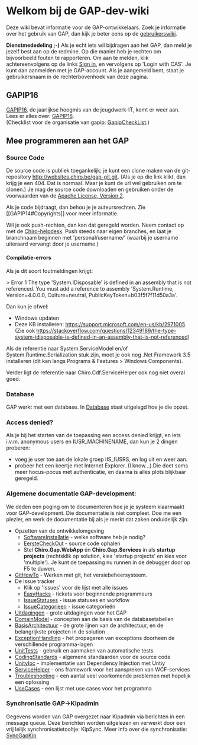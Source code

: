 Welkom bij de GAP-dev-wiki
==========================

Deze wiki bevat informatie voor de GAP-ontwikkelaars. Zoek je informatie
over het gebruik van GAP, dan kijk je beter eens op de
[gebruikerswiki](https://gapwiki.chiro.be).

**Dienstmededeling ;-)** Als je echt iets wil bijdragen aan het GAP, dan
meld je jezelf best aan op de redmine. Op die manier heb je rechten om
bijvoorbeeld fouten te rapporteren. Om aan te melden, klik
achtereenvolgens op de links [Sign in](https://websites.chiro.be/login),
en vervolgens op 'Login with CAS'. Je kunt dan aanmelden met je
GAP-account. Als je aangemeld bent, staat je gebruikersnaam in de
rechterbovenhoek van deze pagina.

GAPIP16
-------

[GAPIP16](GAPIP16.md), de jaarlijkse hoogmis van de jeugdwerk-IT, komt er weer
aan. Lees er alles over: [GAPIP16](GAPIP16.md).\
(Checklist voor de organisatie van gapip: [GapipCheckList](GapipCheckList.md).)

Mee programmeren aan het GAP
----------------------------

### Source Code

De source code is publiek toegankelijk; je kunt een clone maken van de
git-repository http://websites.chiro.be/gap-git.git. (Als je op die link
klikt, dan krijg je een 404. Dat is normaal. Maar je kunt de url wel
gebruiken om te clonen.) Je mag de source code downloaden en gebruiken
onder de voorwaarden van de [Apache License, Version
2](http://www.apache.org/licenses/LICENSE-2.0.html).

Als je code bijdraagt, dan behou je je auteursrechten. Zie
\[\[GAPIP14\#Copyrights\]\] voor meer informatie.

Wil je ook push-rechten, dan kan dat geregeld worden. Neem contact op
met de [Chiro-helpdesk](https://chiro.be/eloket/feedback-gap). Push
steeds naar eigen branches, en laat je branchnaam beginnen met
'personal/username/' (waarbij je username uiteraard vervangt door je
username.)

#### Compilatie-errors

Als je dit soort foutmeldingen krijgt:

&gt; Error 1 The type 'System.IDisposable' is defined in an assembly
that is not referenced. You must add a reference to assembly
'System.Runtime, Version=4.0.0.0, Culture=neutral,
PublicKeyToken=b03f5f7f11d50a3a'.

Dan kun je ofwel:

-   Windows updaten
-   Deze KB installeren: https://support.microsoft.com/en-us/kb/2971005.
    (Zie
    ook https://stackoverflow.com/questions/12349189/the-type-system-idisposable-is-defined-in-an-assembly-that-is-not-referenced)

Als de referentie naar System.ServiceModel en/of
System.Runtime.Serialization stuk zijn, moet je ook nog .Net Framework
3.5 installeren (dit kan langs Programs & Features &gt; Windows
Components).

Verder ligt de referentie naar Chiro.Cdf.ServiceHelper ook nog niet
overal goed.

### Database

GAP werkt met een database. In [Database](Database.md) staat uitgelegd hoe je
die opzet.

### Access denied?

Als je bij het starten van de toepassing een access denied krijgt, en
iets i.v.m. anonymous users en IUSR\_MACHINENAME, dan kun je 2 dingen
proberen:

-   voeg je user toe aan de lokale groep IIS\_IUSRS, en log uit en
    weer aan.
-   probeer het een keertje met Internet Explorer. (I know...) Die doet
    soms meer hocus-pocus met authenticatie, en daarna is alles plots
    blijkbaar geregeld.

### Algemene documentatie GAP-development:

We deden een poging om te documenteren hoe je je systeem klaarmaakt voor
GAP-development. Die documentatie is niet compleet. Doe me een plezier,
en werk de documentatie bij als je merkt dat zaken onduidelijk zijn.

-   Opzetten van de ontwikkelomgeving
    -   [SoftwareInstallatie](SoftwareInstallatie.md) - welke software heb je nodig?
    -   [EersteCheckOut](EersteCheckOut.md) - source code ophalen
    -   Stel **Chiro.Gap.WebApp** én **Chiro.Gap.Services** in als
        **startup projects** (rechtsklik op solution, kies 'startup
        projects' en kies voor 'multiple'). Je kunt de toepassing nu
        runnen in de debugger door op F5 te duwen.
-   [GitHowTo](GitHowTo.md) - Werken met git, het versiebeheersysteem.
-   De issue tracker
    -   Klik op 'Issues' voor de lijst met alle issues
    -   [EasyHacks](EasyHacks.md) - tickets voor beginnende programmeurs
    -   [IssueStatuses](IssueStatuses.md) - issue statuses en workflow
    -   [IssueCategorieen](IssueCategorieen.md) - issue categorieën
-   [Uitdagingen](Uitdagingen.md) - grote uitdagingen voor het GAP
-   [DomainModel](DomainModel.md) - concepten aan de basis van de databasetabellen
-   [BasisArchitectuur](BasisArchitectuur.md) - de grote lijnen van de architectuur, en
    de belangrijkste projecten in de solution
-   [ExceptionHandling](ExceptionHandling.md) - het propageren van exceptions doorheen
    de verschillende programma-lagen
-   [UnitTests](UnitTests.md) - gebruik en aanmaken van automatische tests
-   [CodingStandards](CodingStandards.md) - algemene standaarden voor de source code
-   [UnityIoc](UnityIoc.md) - implementatie van Dependency Injection met Untiy
-   [ServiceHelper](ServiceHelper.md) - ons framework voor het aanspreken van
    WCF-services
-   [Troubleshooting](Troubleshooting.md) - een aantal veel voorkomende problemen met
    hopelijk een oplossing
-   [UseCases](UseCases.md) - een lijst met use cases voor het programma

### Synchronisatie GAP-&gt;Kipadmin

Gegevens worden van GAP overgezet naar Kipadmin via berichten in een
message queue. Deze berichten worden uitgelezen en verwerkt door een
vrij lelijk synchronisatietooltje: KipSync. Meer info over die
synchronisatie: [SyncGapKip](SyncGapKip.md)
